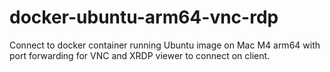 # docker-ubuntu-arm64-vnc-rdp
Connect to docker container running Ubuntu image on Mac M4 arm64 with port forwarding for VNC and XRDP viewer to connect on client.
